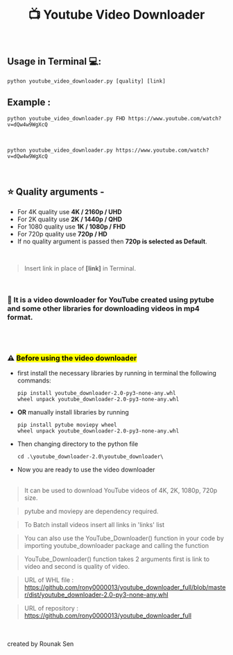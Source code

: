 # <h1 align="center">📺  Youtube Video Downloader</h1>

<br>

## Usage in Terminal 💻: 
    python youtube_video_downloader.py [quality] [link]

## Example : 
    python youtube_video_downloader.py FHD https://www.youtube.com/watch?v=dQw4w9WgXcQ
<br>

    python youtube_video_downloader.py https://www.youtube.com/watch?v=dQw4w9WgXcQ
<br>

## ⭐ Quality arguments -
- For 4K quality use **4K / 2160p / UHD**
- For 2K quality use **2K / 1440p / QHD**
- For 1080 quality use **1K / 1080p / FHD**
- For 720p quality use **720p / HD**
- If no quality argument is passed then **720p is selected as Default**.

<br>

> Insert link in place of **[link]** in Terminal.

<br>

### 📄 It is a video downloader for YouTube created using pytube and some other libraries for downloading videos in mp4 format.
<br>
<br>

### ⚠ <mark>Before using the video downloader</mark> <br/>
* first install the necessary libraries by running in terminal the following commands:

    ```
    pip install youtube_downloader-2.0-py3-none-any.whl
    wheel unpack youtube_downloader-2.0-py3-none-any.whl
    ```
* **OR** manually install libraries by running
    ```
    pip install pytube moviepy wheel
    wheel unpack youtube_downloader-2.0-py3-none-any.whl
    ```
* Then changing directory to the python file
    ```
    cd .\youtube_downloader-2.0\youtube_downloader\
    ```
* Now you are ready to use the video downloader
<br><br>

> It can be used to download YouTube videos of 4K, 2K, 1080p, 720p size.<br>

> pytube and moviepy are dependency required.<br>

> To Batch install videos insert all links in 'links' list<br>

> You can also use the YouTube_Downloader() function in your code by importing youtube_downloader package and calling the function<br>

> YouTube_Downloader() function takes 2 arguments first is link to video and second is quality of video.<br>

> URL of WHL file : https://github.com/rony0000013/youtube_downloader_full/blob/master/dist/youtube_downloader-2.0-py3-none-any.whl<br>

> URL of repository : https://github.com/rony0000013/youtube_downloader_full<br>
<br>
<br>
created by Rounak Sen
